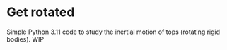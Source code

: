 # Get rotated
Simple Python 3.11 code to study the inertial motion of tops (rotating rigid bodies). WIP